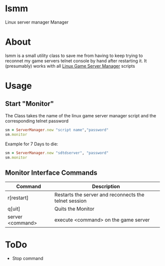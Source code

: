 # lsmm
Linux server manager Manager

# About
lsmm is a small utility class to save me from having to keep trying to reconnet my game servers telnet console by hand after restarting it.
It (presumably) works with all [Linux Game Server Manager](https://gameservermanagers.com) scripts

# Usage

## Start "Monitor"
The Class takes the name of the linux game server manager script and the corresponding telnet password

```ruby
sm = ServerManager.new "script name","password"
sm.monitor
```

Example for 7 Days to die:
```ruby
sm = ServerManager.new "sdtdserver", "password"
sm.monitor
```

## Monitor Interface Commands

| Command  | Description |
|--------- |-------------|
|r[restart]| Restarts the server and reconnects the telnet session|
|q[uit]| Quits the Monitor|
|server \<command\>| execute \<command\> on the game server|


# ToDo

* Stop command
